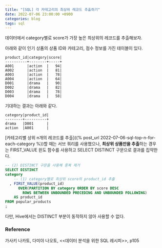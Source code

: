 ```yaml
---
title: "[SQL] 각 카테고리의 최상위 레코드 추출하기"
date: 2022-07-06 23:00:00 +0900
categories: blog
tags: sql
---
```


데이터에서 category별로 score가 가장 높은 최상위의 레코드를 추출해보자.

아래와 같이 인기 상품의 상품 ID와 카테고리, 점수 정보를 가진 테이블이 있다. 

```
product_id|category|score|
----------+--------+-----+
A001      |action  |   94|
A002      |action  |   81|
A003      |action  |   78|
A004      |action  |   64|
D001      |drama   |   90|
D002      |drama   |   82|
D003      |drama   |   78|
D004      |drama   |   58|
```

기대하는 결과는 아래와 같다.

```
category|product_id|
--------+----------+
drama   |D001      |
action  |A001      |
```

[카테고리별 상위 n개의 레코드를 추출]({% post_url 2022-07-06-sql-top-n-for-each-category %})할 때는 서브 쿼리를 사용했으나, **최상위 상품만을 추출**하는 경우는 FIRST_VALUE 윈도 함수를 사용하고 SELECT DISTINCT 구문으로 결과를 집약한다.

```sql
-- (2) DISTINCT 구문을 사용해 중복 제거   
SELECT DISTINCT
category
    -- (1) category별로 최상위 score의 product_id 추출
  , FIRST_VALUE(product_id)
      OVER(PARTITION BY category ORDER BY score DESC
        ROWS BETWEEN UNBOUNDED PRECEDING AND UNBOUNDED FOLLOWING)
    AS product_id
FROM popular_products
;
```

다만, Hive에서는 DISTINCT 부분이 동작하지 않아 사용할 수 없다.

### Reference

가사키 나카토, 다미야 나오토, <<데이터 분석을 위한 SQL 레시피>>, p105
